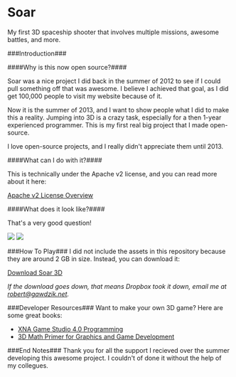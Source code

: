 Soar
====

My first 3D spaceship shooter that involves multiple missions, awesome battles, and more.

###Introduction###

####Why is this now open source?####

Soar was a nice project I did back in the summer of 2012 to see if I could pull something off that was awesome.
I believe I achieved that goal, as I did get 100,000 people to visit my website because of it.

Now it is the summer of 2013, and I want to show people what I did to make this a reality. Jumping into 3D is a crazy
task, especially for a then 1-year experienced programmer. This is my first real big project that I made open-source.

I love open-source projects, and I really didn't appreciate them until 2013. 

####What can I do with it?####

This is technically under the Apache v2 license, and you can read more about it here:

[Apache v2 License Overview](http://www.tldrlegal.com/license/apache-license-2.0-(apache-2.0))

####What does it look like?####

That's a very good question!

![](http://i.imgur.com/3jwHw.jpg)
![](http://i.imgur.com/pcC2a.jpg)

###How To Play###
I did not include the assets in this repository because they are around 2 GB in size. 
Instead, you can download it:

[Download Soar 3D](https://dl.dropbox.com/u/92848165/soar3Dsetup.msi)

*If the download goes down, that means Dropbox took it down, email me at robert@gawdzik.net.*

###Developer Resources###
Want to make your own 3D game?
Here are some great books:

 - [XNA Game Studio 4.0 Programming](http://www.amazon.ca/books/dp/0672333457)
 - [3D Math Primer for Graphics and Game Development](http://www.amazon.com/Primer-Graphics-Development-Wordware-Library/dp/1556229119)



###End Notes###
Thank you for all the support I recieved over the summer developing this awesome project. I couldn't of done
it without the help of my collegues.
